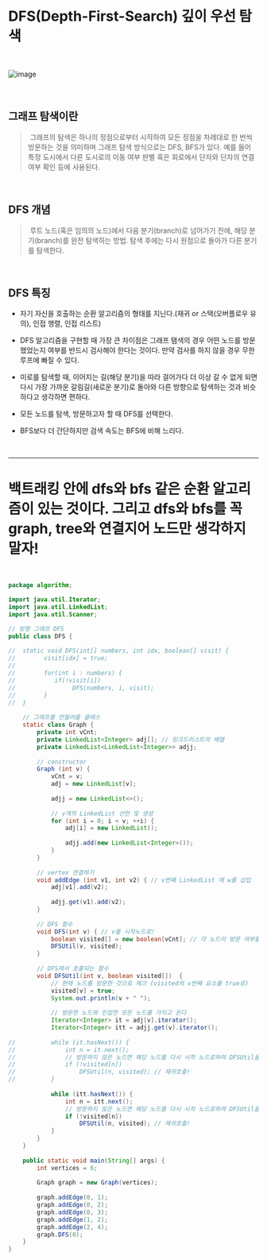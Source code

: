 # DFS(Depth-First-Search) 깊이 우선 탐색

<br>

![image](https://user-images.githubusercontent.com/74396651/159123844-cbafba36-9322-4ba9-8e1b-723d4af05c1e.png)

<br>

## 그래프 탐색이란
>&nbsp;그래프의 탐색은 하나의 정점으로부터 시작하여 모든 정점을 차례대로 한 번씩 방문하는 것을 의미하며 그래프 탐색 방식으로는 DFS, BFS가 있다. 
예를 들어 특정 도시에서 다른 도시로의 이동 여부 판별 혹은 회로에서 단자와 단자의 연결 여부 확인 등에 사용된다.
 
<br>
 
## DFS 개념 
>&nbsp;루트 노드(혹은 임의의 노드)에서 다음 분기(branch)로 넘어가기 전에, 해당 분기(branch)를 완전 탐색하는 방법.
탐색 후에는 다시 원점으로 돌아가 다른 분기를 탐색한다.

<br>

## DFS 특징

- 자기 자신을 호출하는 순환 알고리즘의 형태를 지닌다.(재귀 or 스택(오버플로우 유의), 인접 행렬, 인접 리스트)

- DFS 알고리즘을 구현할 때 가장 큰 차이점은 그래프 탬색의 경우 어떤 노드를 방문했었는지 여부를 반드시 검사해야 한다는 것이다. 만약 검사를 하지 않을 경우 무한루프에 빠질 수 있다.

- 미로를 탐색할 때, 이어지는 길(해당 분기)을 따라 걸어가다 더 이상 갈 수 없게 되면 다시 가장 가까운 갈림길(새로운 분기)로  돌아와 다른 방향으로 탐색하는 것과 비슷하다고 생각하면 편하다.

- 모든 노드를 탐색, 방문하고자 할 때 DFS를 선택한다.

- BFS보다 더 간단하지만 검색 속도는 BFS에 비해 느리다.
 
<br>

<hr>

# 백트래킹 안에 dfs와 bfs 같은 순환 알고리즘이 있는 것이다. 그리고 dfs와 bfs를 꼭 graph, tree와 연결지어 노드만 생각하지 말자!
 
<br>

```java
package algorithm;

import java.util.Iterator;
import java.util.LinkedList;
import java.util.Scanner;

// 방향 그래프 DFS
public class DFS {
	
//	static void DFS(int[] numbers, int idx, boolean[] visit) {
//		  visit[idx] = true;
//
//		  for(int i : numbers) {
//		     if(!visit[i])
//		       	  DFS(numbers, i, visit);
//		  }
//	}
	
	// 그래프를 만들어줄 클래스
	static class Graph {
		private int vCnt;
		private LinkedList<Integer> adj[]; // 링크드리스트의 배열
		private LinkedList<LinkedList<Integer>> adjj;
		
		// constructor
		Graph (int v) {
			vCnt = v;
			adj = new LinkedList[v];
			
			adjj = new LinkedList<>();
			
			// v개의 LinkedList 선언 및 생성
			for (int i = 0; i < v; ++i) {
				adj[i] = new LinkedList();
				
				adjj.add(new LinkedList<Integer>());
			}
		}
		
		// vertex 연결하기
		void addEdge (int v1, int v2) { // v번째 LinkedList 에 w를 삽입
			adj[v1].add(v2); 
			
			adjj.get(v1).add(v2);
		}
		
		// DFS 함수
		void DFS(int v) { // v를 시작노드로!
			boolean visited[] = new boolean[vCnt]; // 각 노드이 방문 여부를 저장하기 위해, vertex 수 만큼
			DFSUtil(v, visited);
		}
		
		// DFS에서 호출되는 함수
		void DFSUtil(int v, boolean visited[])  {
			// 현재 노드를 방문한 것으로 체크 (visited의 v번째 요소를 true로)
			visited[v] = true;
			System.out.println(v + " ");
			
			// 방문한 노드와 인접한 모든 노드를 가지고 온다
			Iterator<Integer> it = adj[v].iterator();
			Iterator<Integer> itt = adjj.get(v).iterator();
			
//			while (it.hasNext()) {
//				int n = it.next();
//				// 방문하지 않은 노드면 해당 노드를 다시 시작 노드로하여 DFSUtil을 호출
//				if (!visited[n])
//					DFSUtil(n, visited); // 재귀호출!
//			}
			
			while (itt.hasNext()) {
				int n = itt.next();
				// 방문하지 않은 노드면 해당 노드를 다시 시작 노드로하여 DFSUtil을 호출
				if (!visited[n])
					DFSUtil(n, visited); // 재귀호출!
			}
		}
	}
	
    public static void main(String[] args) {
		int vertices = 6;
		
	    Graph graph = new Graph(vertices);
	    
	    graph.addEdge(0, 1);
	    graph.addEdge(0, 2);
	    graph.addEdge(0, 3);
	    graph.addEdge(1, 2);
	    graph.addEdge(2, 4);
	    graph.DFS(0);
    }
}
```

